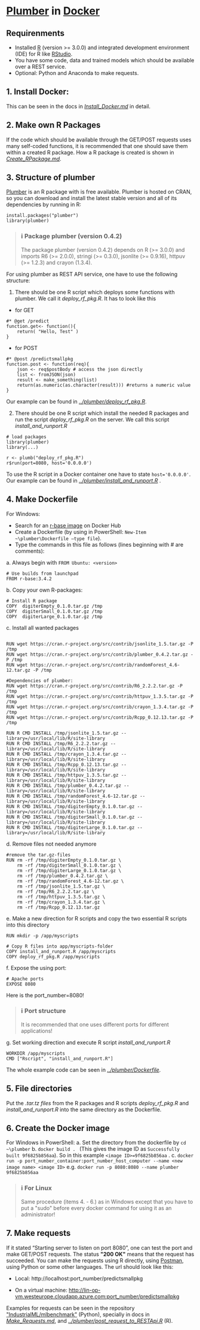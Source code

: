 ﻿# [Plumber](https://www.rplumber.io/) in [Docker](https://www.docker.com/)

## Requirenments
* Installed [R](https://cran.r-project.org/) (version >= 3.0.0) and integrated development environment (IDE) for R like [RStudio](https://www.rstudio.com/).
* You have some code, data and trained models which should be available over a REST service.
* Optional: Python and Anaconda to make requests.

## 1. Install Docker: 

This can be seen in the docs in [*Install_Docker.md*](https://github.com/IndustrialML/R_RESTApi/blob/master/docs/Install_Docker.md) in detail.

## 2. Make own R Packages

If the code which should be available through the GET/POST requests uses many self-coded functions, it is recommended that one should save them within a created R package. How a R package is created is shown in [*Create_RPackage.md*](https://github.com/IndustrialML/R_RESTApi/blob/master/docs/Create_RPackage.md).

## 3. Structure of plumber

[Plumber](https://cran.r-project.org/web/packages/plumber/plumber.pdf) is an R package with is free available. Plumber is hosted on CRAN, so you can download and install the latest stable version and all of its dependencies by running in R:

```{r}
install.packages("plumber")
library(plumber)
```
> ### :information_source: Package plumber (version 0.4.2)
> The package plumber (version 0.4.2) depends on R (>= 3.0.0) and imports R6 (>= 2.0.0), stringi (>= 0.3.0), jsonlite (>= 0.9.16), httpuv (>= 1.2.3) and crayon (1.3.4).

For using plumber as REST API service, one have to use the following structure:
1. There should be one R script which deploys some functions with plumber. We call it *deploy_rf_pkg.R*. It has to look like this

* for GET 
```{r}
#* @get /predict
function.get<- function(){
    return( "Hello, Test" )
}
```
* for POST 
```{r}
#* @post /predictsmallpkg
function.post <- function(req){
    json <- req$postBody # access the json directly
    list <- fromJSON(json)
    result <- make_something(list)
    return(as.numeric(as.character(result))) #returns a numeric value
}
```

Our example can be found in [*../plumber/deploy_rf_pkg.R*](https://github.com/IndustrialML/R_RESTApi/blob/master/plumber/deploy_rf_pkg.R).

2. There should be one R script which install the needed R packages and run the script *deploy_rf_pkg.R* on the server. We call this script *install_and_runport.R*

```{r}
# load packages
library(plumber)
library(...)

r <- plumb("deploy_rf_pkg.R")
r$run(port=8080, host='0.0.0.0')
```
To use the R script in a Docker container one have to state `host='0.0.0.0'`. Our example can be found in [*../plumber/install_and_runport.R*](https://github.com/IndustrialML/R_RESTApi/blob/master/plumber/install_and_runport.R) .

## 4. Make Dockerfile

For Windows:
- Search for an [r-base image](https://hub.docker.com/_/r-base/) on Docker Hub
- Create a Dockerfile (by using in PowerShell: `New-Item ~\plumber\Dockerfile –type file`).
- Type the commands in this file as follows (lines beginning with # are comments):

a.	Always begin with `FROM Ubuntu: <version>`
```{r}
# Use builds from launchpad
FROM r-base:3.4.2
```

b.	Copy your own R-packages:
```{r}
# Install R package
COPY  digiterEmpty_0.1.0.tar.gz /tmp
COPY  digiterSmall_0.1.0.tar.gz /tmp
COPY  digiterLarge_0.1.0.tar.gz /tmp
``` 

c.	Install all wanted packages
```{r}

RUN wget https://cran.r-project.org/src/contrib/jsonlite_1.5.tar.gz -P /tmp
RUN wget https://cran.r-project.org/src/contrib/plumber_0.4.2.tar.gz -P /tmp
RUN wget https://cran.r-project.org/src/contrib/randomForest_4.6-12.tar.gz -P /tmp 

#Dependencies of plumber:
RUN wget https://cran.r-project.org/src/contrib/R6_2.2.2.tar.gz -P /tmp
RUN wget https://cran.r-project.org/src/contrib/httpuv_1.3.5.tar.gz -P /tmp
RUN wget https://cran.r-project.org/src/contrib/crayon_1.3.4.tar.gz -P /tmp
RUN wget https://cran.r-project.org/src/contrib/Rcpp_0.12.13.tar.gz -P /tmp

RUN R CMD INSTALL /tmp/jsonlite_1.5.tar.gz --library=/usr/local/lib/R/site-library 
RUN R CMD INSTALL /tmp/R6_2.2.2.tar.gz --library=/usr/local/lib/R/site-library 
RUN R CMD INSTALL /tmp/crayon_1.3.4.tar.gz --library=/usr/local/lib/R/site-library 
RUN R CMD INSTALL /tmp/Rcpp_0.12.13.tar.gz --library=/usr/local/lib/R/site-library 
RUN R CMD INSTALL /tmp/httpuv_1.3.5.tar.gz --library=/usr/local/lib/R/site-library 
RUN R CMD INSTALL /tmp/plumber_0.4.2.tar.gz --library=/usr/local/lib/R/site-library 
RUN R CMD INSTALL /tmp/randomForest_4.6-12.tar.gz --library=/usr/local/lib/R/site-library 
RUN R CMD INSTALL /tmp/digiterEmpty_0.1.0.tar.gz --library=/usr/local/lib/R/site-library 
RUN R CMD INSTALL /tmp/digiterSmall_0.1.0.tar.gz --library=/usr/local/lib/R/site-library 
RUN R CMD INSTALL /tmp/digiterLarge_0.1.0.tar.gz --library=/usr/local/lib/R/site-library
```

d. Remove files not needed anymore
```{r}
#remove the tar.gz-files
RUN rm -rf /tmp/digiterEmpty_0.1.0.tar.gz \
    rm -rf /tmp/digiterSmall_0.1.0.tar.gz \
    rm -rf /tmp/digiterLarge_0.1.0.tar.gz \
    rm -rf /tmp/plumber_0.4.2.tar.gz \
    rm -rf /tmp/randomForest_4.6-12.tar.gz \
    rm -rf /tmp/jsonlite_1.5.tar.gz \
    rm -rf /tmp/R6_2.2.2.tar.gz \
    rm -rf /tmp/httpuv_1.3.5.tar.gz \
    rm -rf /tmp/crayon_1.3.4.tar.gz \
    rm -rf /tmp/Rcpp_0.12.13.tar.gz 
```

e. Make a new direction for R scripts and copy the two essential R scripts into this directory
```{r}
RUN mkdir -p /app/myscripts

# Copy R files into app/myscripts-folder
COPY install_and_runport.R /app/myscripts 
COPY deploy_rf_pkg.R /app/myscripts
```
f. Expose the using port:
```{r}
# Apache ports
EXPOSE 8080
```
Here is the port_number=8080!

> ### :information_source: Port structure
> It is recommended that one uses different ports for different applications!

g.	Set working direction and execute R script *install_and_runport.R*
```{r}
WORKDIR /app/myscripts
CMD ["Rscript", "install_and_runport.R"]
```
The whole example code can be seen in [*../plumber/Dockerfile*](https://github.com/IndustrialML/R_RESTApi/blob/master/plumber/Dockerfile).

## 5. File directories
Put the *.tar.tz files* from the R packages and R scripts *deploy_rf_pkg.R* and *install_and_runport.R* into the same directory as the Dockerfile.

## 6. Create the Docker image 
For Windows in PowerShell:
a.	Set the directory from the dockerfile by `cd ~\plumber`
b.	`docker build . ` (This gives the image ID as `Successfully built 9f6825b856aa`). So in this example `<image ID>=9f6825b856aa` .
c.	`docker run -p port_number_container:port_number_host_computer --name <new image name> <image ID>` e.g. `docker run -p 8080:8080 --name plumber 9f6825b856aa`

> ### :information_source: For Linux
> Same procedure (items 4. - 6.) as in Windows except that you have to put a "sudo" before every docker command for using it as an administrator!

## 7. Make requests

If it stated “Starting server to listen on port 8080”, one can test the port and make GET/POST requests. The status **"200 OK"** means that the request has succeeded. You can make the requests using R directly, using [Postman](https://www.getpostman.com/ ), using Python or some other languages.
The url should look like this:

* Local:
http://localhost:port_number/predictsmallpkg

* On a virtual machine:
http://lin-op-vm.westeurope.cloudapp.azure.com:port_number/predictsmallpkg

Examples for requests can be seen in the repository ["IndustrialML/mlbenchmark"](https://github.com/IndustrialML/mlbenchmark) (Python), specially in docs in [*Make_Requests.md*]([*Plumber_in_Docker*](https://github.com/IndustrialML/R_RESTApi/blob/master/docs/Make_Requests.md)), and [*../plumber/post_request_to_RESTApi.R*](https://github.com/IndustrialML/R_RESTApi/blob/master/plumber/post_request_to_RESTApi.R) (R).



